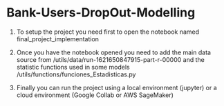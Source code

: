 # Bank-Users-DropOut-Modelling

1. To setup the project you need first to open the notebook named final_project_implementation

2. Once you have the notebook opened you need to add the main data source from /utils/data/run-1621650847915-part-r-00000 and the statistic functions used in some models /utils/functions/funciones_Estadisticas.py

3. Finally you can run the project using a local environment (jupyter) or a cloud environment (Google Collab or AWS SageMaker)

